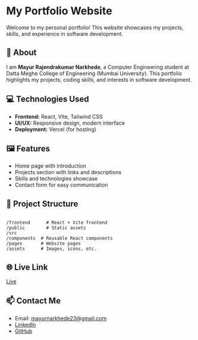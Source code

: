 # My Portfolio Website

Welcome to my personal portfolio! This website showcases my projects, skills, and experience in software development.

## 🚀 About

I am **Mayur Rajendrakumar Narkhede**, a Computer Engineering student at Datta Meghe College of Engineering (Mumbai University). This portfolio highlights my projects, coding skills, and interests in software development.

## 💻 Technologies Used

- **Frontend:** React, Vite, Tailwind CSS
- **UI/UX:** Responsive design, modern interface
- **Deployment:** Vercel (for hosting)

## 🖼 Features

- Home page with introduction
- Projects section with links and descriptions
- Skills and technologies showcase
- Contact form for easy communication

## 📂 Project Structure

```

/frontend      # React + Vite frontend
/public        # Static assets
/src
/components  # Reusable React components
/pages       # Website pages
/assets      # Images, icons, etc.

```

## 🌐 Live Link

[Live](https://mayurnarkhede.vercel.app/)

## 📫 Contact Me

- Email: [mayurnarkhede23@gmail.com](mailto:mayurnarkhede23@gmail.com)
- [LinkedIn](https://www.linkedin.com/in/mayur-narkhede-a17a07320/)
- [GitHub](https://github.com/Mayur000)
